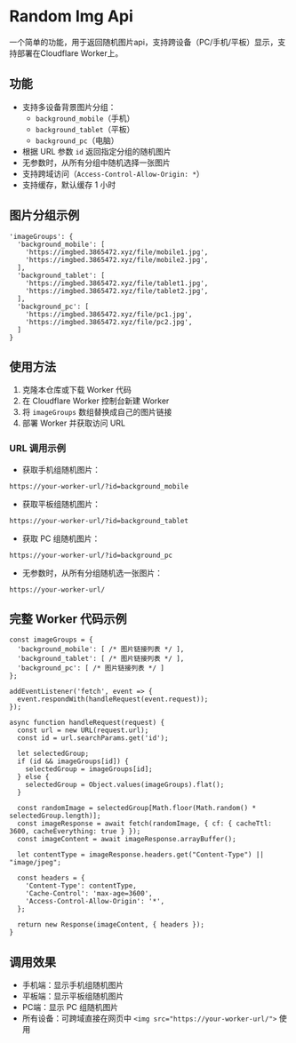 # Random Img Api

一个简单的功能，用于返回随机图片api，支持跨设备（PC/手机/平板）显示，支持部署在Cloudflare Worker上。

## 功能

- 支持多设备背景图片分组：
  - `background_mobile`（手机）
  - `background_tablet`（平板）
  - `background_pc`（电脑）
- 根据 URL 参数 `id` 返回指定分组的随机图片
- 无参数时，从所有分组中随机选择一张图片
- 支持跨域访问（`Access-Control-Allow-Origin: *`）
- 支持缓存，默认缓存 1 小时

## 图片分组示例

```
'imageGroups': {
  'background_mobile': [
    'https://imgbed.3865472.xyz/file/mobile1.jpg',
    'https://imgbed.3865472.xyz/file/mobile2.jpg',
  ],
  'background_tablet': [
    'https://imgbed.3865472.xyz/file/tablet1.jpg',
    'https://imgbed.3865472.xyz/file/tablet2.jpg',
  ],
  'background_pc': [
    'https://imgbed.3865472.xyz/file/pc1.jpg',
    'https://imgbed.3865472.xyz/file/pc2.jpg',
  ]
}
```

## 使用方法

1. 克隆本仓库或下载 Worker 代码
2. 在 Cloudflare Worker 控制台新建 Worker
3. 将 `imageGroups` 数组替换成自己的图片链接
4. 部署 Worker 并获取访问 URL

### URL 调用示例

- 获取手机组随机图片：

```
https://your-worker-url/?id=background_mobile
```

- 获取平板组随机图片：

```
https://your-worker-url/?id=background_tablet
```

- 获取 PC 组随机图片：

```
https://your-worker-url/?id=background_pc
```

- 无参数时，从所有分组随机选一张图片：

```
https://your-worker-url/
```

## 完整 Worker 代码示例

```
const imageGroups = {
  'background_mobile': [ /* 图片链接列表 */ ],
  'background_tablet': [ /* 图片链接列表 */ ],
  'background_pc': [ /* 图片链接列表 */ ]
};

addEventListener('fetch', event => {
  event.respondWith(handleRequest(event.request));
});

async function handleRequest(request) {
  const url = new URL(request.url);
  const id = url.searchParams.get('id');

  let selectedGroup;
  if (id && imageGroups[id]) {
    selectedGroup = imageGroups[id];
  } else {
    selectedGroup = Object.values(imageGroups).flat();
  }

  const randomImage = selectedGroup[Math.floor(Math.random() * selectedGroup.length)];
  const imageResponse = await fetch(randomImage, { cf: { cacheTtl: 3600, cacheEverything: true } });
  const imageContent = await imageResponse.arrayBuffer();
  
  let contentType = imageResponse.headers.get("Content-Type") || "image/jpeg";
  
  const headers = {
    'Content-Type': contentType,
    'Cache-Control': 'max-age=3600',
    'Access-Control-Allow-Origin': '*',
  };

  return new Response(imageContent, { headers });
}
```

## 调用效果

- 手机端：显示手机组随机图片
- 平板端：显示平板组随机图片
- PC端：显示 PC 组随机图片
- 所有设备：可跨域直接在网页中 `<img src="https://your-worker-url/">` 使用
